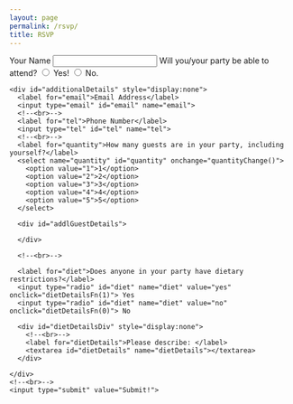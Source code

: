 ```yaml
---
layout: page
permalink: /rsvp/
title: RSVP
---
```


<!--<link rel="stylesheet" href="https://unpkg.com/purecss@1.0.0/build/pure-min.css" integrity="sha384-nn4HPE8lTHyVtfCBi5yW9d20FjT8BJwUXyWZT9InLYax14RDjBj46LmSztkmNP9w" crossorigin="anonymous">-->
<script src="/form.js"></script>

<form class="pure-form-stacked" action="https://getform.io/f/0cff5cfd-5ab5-4d3c-8f95-50be1ec60926" method="POST">
    <div id="BasicInfo">
      <label for="name">Your Name</label>
      <input type="text" id="name" name="name">
      <!--<br>-->
      <label for="coming">Will you/your party be able to attend?</label>
      <input type="radio" id="coming" name="coming" value="yes" onclick="partyComing(1)"> Yes! 
      <input type="radio" name="coming" id="coming" value="no" onclick="partyComing(0)"> No.
      <!--<br><br>-->
      </div>
    
    <div id="additionalDetails" style="display:none">
      <label for="email">Email Address</label>
      <input type="email" id="email" name="email">
      <!--<br>-->
      <label for="tel">Phone Number</label>
      <input type="tel" id="tel" name="tel">
      <!--<br>-->
      <label for="quantity">How many guests are in your party, including yourself?</label>
      <select name="quantity" id="quantity" onchange="quantityChange()">
        <option value="1">1</option>
        <option value="2">2</option>
        <option value="3">3</option>
        <option value="4">4</option>
        <option value="5">5</option>
      </select>
      
      <div id="addlGuestDetails">
      
      </div>
      
      <!--<br>-->
      
      <label for="diet">Does anyone in your party have dietary restrictions?</label>
      <input type="radio" id="diet" name="diet" value="yes" onclick="dietDetailsFn(1)"> Yes
      <input type="radio" id="diet" name="diet" value="no" onclick="dietDetailsFn(0)"> No
      
      <div id="dietDetailsDiv" style="display:none">
        <!--<br>-->
        <label for="dietDetails">Please describe: </label>
        <textarea id="dietDetails" name="dietDetails"></textarea>
      </div>
      
    </div>
    <!--<br>-->
    <input type="submit" value="Submit!">

</form>